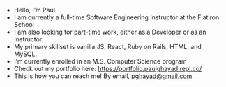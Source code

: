 - Hello, I’m Paul
- I am currently a full-time Software Engineering Instructor at the Flatiron School
- I am also looking for part-time work, either as a Developer or as an Instructor.
- My primary skillset is vanilla JS, React, Ruby on Rails, HTML, and MySQL.
- I’m currently enrolled in an M.S. Computer Science program
- Check out my portfolio here: https://portfolio.paulghayad.repl.co/
- This is how you can reach me! By email, pghayad@gmail.com

<!---
pghayad/pghayad is a ✨ special ✨ repository because its `README.md` (this file) appears on your GitHub profile.
You can click the Preview link to take a look at your changes.
--->
